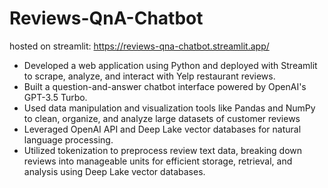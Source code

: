 # Reviews-QnA-Chatbot

hosted on streamlit: https://reviews-qna-chatbot.streamlit.app/

- Developed a web application using Python and deployed with Streamlit to scrape, analyze, and interact with Yelp restaurant reviews.
- Built a question-and-answer chatbot interface powered by OpenAI's GPT-3.5 Turbo.
- Used data manipulation and visualization tools like Pandas and NumPy to clean, organize, and analyze large datasets of customer reviews
- Leveraged OpenAI API and Deep Lake vector databases for natural language processing.
- Utilized tokenization to preprocess review text data, breaking down reviews into manageable units for efficient storage, retrieval, and analysis using Deep Lake vector databases.
